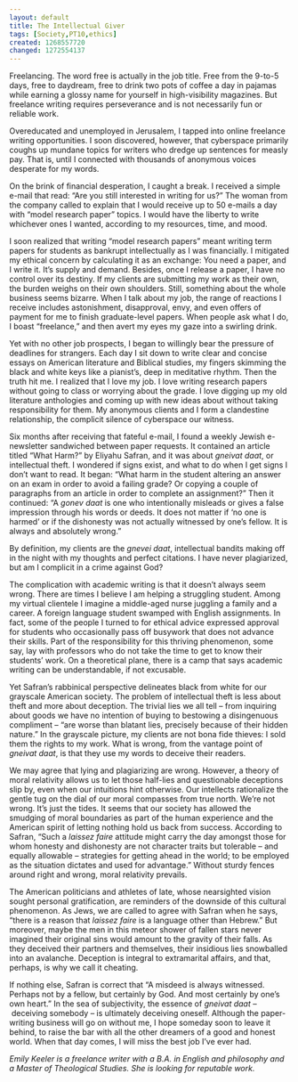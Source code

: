 ```yaml
---
layout: default
title: The Intellectual Giver
tags: [Society,PT10,ethics]
created: 1268557720
changed: 1272554137
---
```

<p>Freelancing. The word free is actually in the job title. Free from the 9-to-5 days, free to daydream, free to drink two pots of coffee a day in pajamas while earning a glossy name for yourself in high-visibility magazines. But freelance writing requires perseverance and is not necessarily fun or reliable work.<span style=" white-space: pre-wrap; font-size: small; "> </span></p>
<p>Overeducated and unemployed in Jerusalem, I tapped into online freelance writing opportunities. I soon discovered, however, that cyberspace primarily coughs up mundane topics for writers who dredge up sentences for measly pay. That is, until I connected with thousands of anonymous voices desperate for my words.</p>
<p>On the brink of financial desperation, I caught a break. I received a simple e-mail that read: &ldquo;Are you still interested in writing for us?&rdquo; The woman from the company called to explain that I would receive up to 50 e-mails a day with &ldquo;model research paper&rdquo; topics. I would have the liberty to write whichever ones I wanted, according to my resources, time, and mood.</p>
<p>I soon realized that writing &ldquo;model research papers&rdquo; meant writing term papers for students as bankrupt intellectually as I was financially. I mitigated my ethical concern by calculating it as an exchange: You need a paper, and I write it. It&rsquo;s supply and demand. Besides, once I release a paper, I have no control over its destiny. If my clients are submitting my work as their own, the burden weighs on their own shoulders.  Still, something about the whole business seems bizarre. When I talk about my job, the range of reactions I receive includes astonishment, disapproval, envy, and even offers of payment for me to finish graduate-level papers. When people ask what I do, I boast &ldquo;freelance,&rdquo; and then avert my eyes my gaze into a swirling drink.</p>
<p>Yet with no other job prospects, I began to willingly bear the pressure of deadlines for strangers. Each day I sit down to write clear and concise essays on American literature and Biblical studies, my fingers skimming the black and white keys like a pianist&rsquo;s, deep in meditative rhythm. Then the truth hit me. I realized that I love my job. I love writing research papers without going to class or worrying about the grade. I love digging up my old literature anthologies and coming up with new ideas about without taking responsibility for them. My anonymous clients and I form a clandestine relationship, the complicit silence of cyberspace our witness.</p>
<p>Six months after receiving that fateful e-mail, I found a weekly Jewish e-newsletter sandwiched between paper requests. It contained an article titled &ldquo;What Harm?&rdquo; by Eliyahu Safran, and it was about <span x="y" style=" font-style: italic; ">gneivat daat</span>, or intellectual theft. I wondered if signs exist, and what to do when I get signs I don&rsquo;t want to read. It began: &ldquo;What harm in the student altering an answer on an exam in order to avoid a failing grade? Or copying a couple of paragraphs from an article in order to complete an assignment?&rdquo; Then it continued: &ldquo;A <span x="y" style=" font-style: italic; ">gonev daat</span>  is one who intentionally misleads or gives a false impression through his words or deeds. It does not matter if &lsquo;no one is harmed&rsquo; or if the dishonesty was not actually witnessed by one&rsquo;s fellow. It is always and absolutely wrong.&rdquo;</p>
<p>By definition, my clients are the <span x="y" style=" font-style: italic; ">gnevei daat</span>, intellectual bandits making off in the night with my thoughts and perfect citations. I have never plagiarized, but am I complicit in a crime against God?</p>
<p>The complication with academic writing is that it doesn&rsquo;t always seem wrong. There are times I believe I am helping a struggling student. Among my virtual clientele  I imagine a middle-aged nurse juggling a family and a career. A foreign language student swamped with English assignments. In fact, some of the people I turned to for ethical advice expressed approval for students who occasionally pass off busywork that does not advance their skills. Part of the responsibility for this thriving phenomenon, some say, lay with professors who do not take the time to get to know their students&rsquo; work. On a theoretical plane, there is a camp that says academic writing can be understandable, if not excusable.</p>
<p>Yet Safran&rsquo;s rabbinical perspective delineates black from white for our grayscale American society. The problem of intellectual theft is less about theft and more about deception. The trivial lies we all tell &ndash; from inquiring about goods we have no intention of buying to bestowing a disingenuous compliment &ndash; &ldquo;are worse than blatant lies, precisely because of their hidden nature.&rdquo; In the grayscale picture, my clients are not bona fide thieves: I sold them the rights to my work. What is wrong, from the vantage point of <span x="y" style=" font-style: italic; ">gneivat daat</span>, is that they use my words to deceive their readers.</p>
<p>We may agree that lying and plagiarizing are wrong. However, a theory of moral relativity allows us to let those half-lies and questionable deceptions slip by, even when our intuitions hint otherwise. Our intellects rationalize the gentle tug on the dial of our moral compasses from true north. We&rsquo;re not wrong. It&rsquo;s just the tides. It seems that our society has allowed the smudging of moral boundaries as part of the human experience and the American spirit of letting nothing hold us back from success. According to Safran, &ldquo;Such a <span x="y" style=" font-style: italic; ">laissez faire</span> attitude might carry the day amongst those for whom honesty and dishonesty are not character traits but tolerable&nbsp;&ndash;&nbsp;and equally allowable&nbsp;&ndash;&nbsp;strategies for getting ahead in the world; to be employed as the situation dictates and used for advantage.&rdquo; Without sturdy fences around right and wrong, moral relativity prevails.</p>
<p>The American politicians and athletes of late, whose nearsighted vision sought personal gratification, are reminders of the downside of this cultural phenomenon. As Jews, we are called to agree with Safran when he says, &ldquo;there is a reason that<span x="y" style=" font-style: italic; "> laissez faire</span> is a language other than Hebrew.&rdquo; But moreover, maybe the men in this meteor shower of fallen stars never imagined their original sins would amount to the gravity of their falls. As they deceived their partners and themselves, their insidious lies snowballed into an avalanche. Deception is integral to extramarital affairs, and that, perhaps, is why we call it cheating.</p>
<p>If nothing else, Safran is correct that &ldquo;A misdeed is always witnessed. Perhaps not by a fellow, but certainly by God. And most certainly by one&rsquo;s own heart.&rdquo; In the sea of subjectivity, the essence of <span x="y" style=" font-style: italic; ">gneivat&nbsp;</span><span x="y" style=" font-style: italic; ">daat</span>&nbsp;&ndash;&nbsp;deceiving somebody&nbsp;&ndash;&nbsp;is ultimately deceiving oneself. Although the paper-writing business will go on without me, I hope someday soon to leave it behind, to raise the bar with all the other dreamers of a good and honest world. When that day comes, I will miss the best job I&rsquo;ve ever had.</p>
<p><span x="y" style=" font-style: italic; ">Emily Keeler is a freelance writer with a B.A. in English and philosophy and a Master of Theological Studies. She is looking for reputable work.&nbsp;</span></p>
<p>&nbsp;</p>
